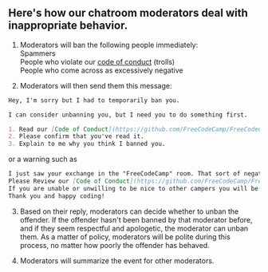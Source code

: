 ## Here's how our chatroom moderators deal with inappropriate behavior.    

1) Moderators will ban the following people immediately:    
Spammers    
People who violate our [code of conduct](https://github.com/FreeCodeCamp/FreeCodeCamp/wiki/Code-of-Conduct) (trolls)    
People who come across as excessively negative    

2) Moderators will then send them this message:

```md
Hey, I'm sorry but I had to temporarily ban you.

I can consider unbanning you, but I need you to do something first.

1. Read our [Code of Conduct](https://github.com/FreeCodeCamp/FreeCodeCamp/wiki/Code-of-Conduct).    
2. Please confirm that you've read it.    
3. Explain to me why you think I banned you.    
```

or a warning such as

```md
I just saw your exchange in the "FreeCodeCamp" room. That sort of negativity is the opposite of what we expect in that room and in general. We are a positive and supportive community. Regardless of your personal circumstances, you need to be willing to support others.
Please Review our [Code of Conduct](https://github.com/FreeCodeCamp/FreeCodeCamp/wiki/Code-of-Conduct).
If you are unable or unwilling to be nice to other campers you will be banned.
Thank you and happy coding!
```

3) Based on their reply, moderators can decide whether to unban the offender. If the offender hasn't been banned by that moderator before, and if they seem respectful and apologetic, the moderator can unban them. As a matter of policy, moderators will be polite during this process, no matter how poorly the offender has behaved.

4) Moderators will summarize the event for other moderators.

